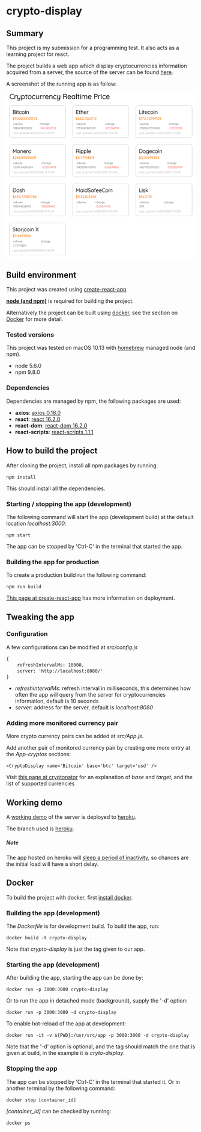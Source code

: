 # crypto-display

## Summary

This project is my submission for a programming test. It also acts as a learning project for react.

The project builds a web app which display cryptocurrencies information acquired from a server, the source of the server can be found [here](https://github.com/chu-yik/crypto-monitor).

A screenshot of the running app is as follow:

![Screenshot](/Screenshot/screenshot.png?raw=true)

## Build environment

This project was created using [create-react-app](https://www.npmjs.com/package/create-react-app)

**[node (and npm)](https://nodejs.org/en/download/)** is required for building the project. 

Alternatively the project can be built using [docker](https://www.docker.com), see the section on [Docker](#docker) for more detail.

### Tested versions

This project was tested on macOS 10.13 with [homebrew](https://brew.sh) managed node (and npm).

- node 5.6.0
- npm 9.8.0

### Dependencies

Dependencies are managed by npm, the following packages are used:

+ **axios**: [axios 0.18.0](https://www.npmjs.com/package/axios)   
+ **react**: [react 16.2.0](https://www.npmjs.com/package/react)
+ **react-dom**: [react-dom 16.2.0](https://www.npmjs.com/package/react-dom)
+ **react-scripts**: [react-scripts 1.1.1](https://www.npmjs.com/package/react-scripts)


## How to build the project

After cloning the project, install all npm packages by running:

```
npm install
```

This should install all the dependencies.

### Starting / stopping the app (development)

The following command will start the app (development build) at the default location *localhost:3000*:

```
npm start
```

The app can be stopped by 'Ctrl-C' in the terminal that started the app.

### Building the app for production

To create a production build run the following command:

```
npm run build
```

[This page at create-react-app](https://github.com/facebook/create-react-app/blob/master/packages/react-scripts/template/README.md#deployment) has more information on deployment.

## Tweaking the app

### Configuration

A few configurations can be modified at *src/config.js*

```
{
	refreshIntervalMs: 10000,
	server: 'http://localhost:8080/'
}

```

+ *refreshIntervalMs*: refresh interval in milliseconds, this determines how often the app will query from the server for cryptocurrencies information, default is 10 seconds
+ *server*: address for the server, default is *localhost:8080* 

### Adding more monitored currency pair

More crypto currency pairs can be added at *src/App.js*.

Add another pair of monitored currency pair by creating one more entry at the *App-cryptos* sections:

```
<CryptoDisplay name='Bitcoin' base='btc' target='usd' />
```

Visit [this page at cryptonator](https://www.cryptonator.com/api/) for an explanation of *base* and *target*, and the list of supported currencies 

## Working demo

A [working demo](https://mc-crypto-display.herokuapp.com/usd/btc) of the server is deployed to [heroku](https://www.heroku.com/).

The branch used is [heroku](https://github.com/chu-yik/crypto-display/tree/heroku).

##### Note

The app hosted on heroku will [sleep a period of inactivity](https://devcenter.heroku.com/articles/free-dyno-hours), so chances are the initial load will have a short delay.

## Docker

To build the project with docker, first [install docker](https://docs.docker.com/install/).

### Building the app (development)

The *Dockerfile* is for development build. To build the app, run:

```
docker build -t crypto-display .
```

Note that *crypto-display* is just the tag given to our app.

### Starting the app (development)

After building the app, starting the app can be done by:

```
docker run -p 3000:3000 crypto-display
```

Or to run the app in detached mode (background), supply the '-d' option:

```
docker run -p 3000:3000 -d crypto-display
```

To enable hot-reload of the app at development:

```
docker run -it -v ${PWD}:/usr/src/app -p 3000:3000 -d crypto-display
```

Note that the '-d' option is optional, and the tag should match the one that is given at build, in the example it is *cryto-display*.

### Stopping the app

The app can be stopped by 'Ctrl-C' in the terminal that started it. Or in another terminal by the following command:

```
docker stop [container_id]
```

*[container_id]* can be checked by running:

```
docker ps
```